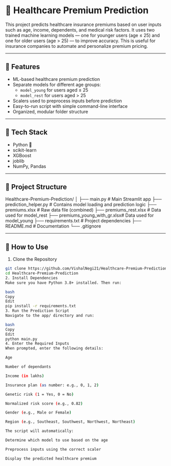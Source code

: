 # 🏥 Healthcare Premium Prediction

This project predicts healthcare insurance premiums based on user inputs such as age, income, dependents, and medical risk factors. It uses two trained machine learning models — one for younger users (age ≤ 25) and one for older users (age > 25) — to improve accuracy. This is useful for insurance companies to automate and personalize premium pricing.

---

## 🚀 Features

- ML-based healthcare premium prediction
- Separate models for different age groups:
  - `model_young` for users aged ≤ 25
  - `model_rest` for users aged > 25
- Scalers used to preprocess inputs before prediction
- Easy-to-run script with simple command-line interface
- Organized, modular folder structure

---

## 🧠 Tech Stack

- Python 🐍
- scikit-learn
- XGBoost
- joblib
- NumPy, Pandas

---

## 📁 Project Structure

Healthcare-Premium-Prediction/
│
├── main.py # Main Streamlit app
├── prediction_helper.py # Contains model loading and prediction logic
├── premiums.xlsx # Raw data file (combined)
├── premiums_rest.xlsx # Data used for model_rest
├── premiums_young_with_gr.xlsx# Data used for model_young
├── requirements.txt # Project dependencies
├── README.md # Documentation
└── .gitignore


---

## 🧪 How to Use

 1. Clone the Repository

```bash
git clone https://github.com/VishalNegi21/Healthcare-Premium-Prediction.git
cd Healthcare-Premium-Prediction
2. Install Dependencies
Make sure you have Python 3.8+ installed. Then run:

bash
Copy
Edit
pip install -r requirements.txt
3. Run the Prediction Script
Navigate to the app/ directory and run:

bash
Copy
Edit
python main.py
4. Enter the Required Inputs
When prompted, enter the following details:

Age

Number of dependants

Income (in lakhs)

Insurance plan (as number: e.g., 0, 1, 2)

Genetic risk (1 = Yes, 0 = No)

Normalized risk score (e.g., 0.82)

Gender (e.g., Male or Female)

Region (e.g., Southeast, Southwest, Northwest, Northeast)

The script will automatically:

Determine which model to use based on the age

Preprocess inputs using the correct scaler

Display the predicted healthcare premium




